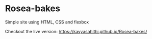 # Rosea-bakes
Simple site using HTML, CSS and flexbox  

Checkout the live version:
https://kavyasahithi.github.io/Rosea-bakes/
